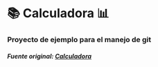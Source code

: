 <!-- Começo/ Apresentação -->
<h1>📚 Calculadora 📊</h1>
<h3>Proyecto de ejemplo para el manejo de git</h3>


<h5>
    Fuente original:
<a href="https://igorcbraz.github.io/Calculadora/" target="_blank">
    Calculadora
</a>
</h5>
